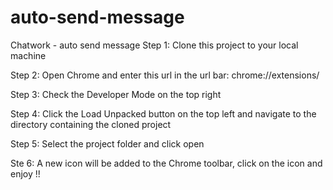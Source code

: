 # auto-send-message
Chatwork - auto send message
Step 1:
Clone this project to your local machine

Step 2:
Open Chrome and enter this url in the url bar: chrome://extensions/

Step 3:
Check the Developer Mode on the top right

Step 4:
Click the Load Unpacked button on the top left and navigate to the directory containing the cloned project

Step 5:
Select the project folder and click open

Ste 6:
A new icon will be added to the Chrome toolbar, click on the icon and enjoy !!

